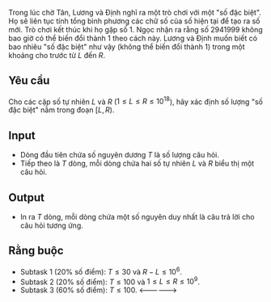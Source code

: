 Trong lúc chờ Tân, Lương và Định nghĩ ra một trò chơi với một "số đặc biệt". Họ sẽ liên tục tính tổng bình phương các chữ số của số hiện tại để tạo ra số mới. Trò chơi kết thúc khi họ gặp số 1. Ngọc nhận ra rằng số 2941999 không bao giờ có thể biến đổi thành 1 theo cách này. Lương và Định muốn biết có bao nhiêu "số đặc biệt" như vậy (không thể biến đổi thành 1) trong một khoảng cho trước từ $L$ đến $R$.

## Yêu cầu

Cho các cặp số tự nhiên $L$ và $R$ ($1 \leq L \leq R \leq 10^{18}$), hãy xác định số lượng "số đặc biệt" nằm trong đoạn $[L, R)$.

## Input

* Dòng đầu tiên chứa số nguyên dương $T$ là số lượng câu hỏi.
* Tiếp theo là $T$ dòng, mỗi dòng chứa hai số tự nhiên $L$ và $R$ biểu thị một câu hỏi.

## Output 

* In ra $T$ dòng, mỗi dòng chứa một số nguyên duy nhất là câu trả lời cho câu hỏi tương ứng.

## Rằng buộc

* Subtask 1 (20% số điểm): $T \leq 30$ và $R - L \leq 10^6$.
* Subtask 2 (20% số điểm): $T \leq 100$ và $1 \leq L \leq R \leq 10^9$.
* Subtask 3 (60% số điểm): $T \leq 100$. 
<------>
